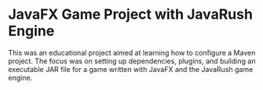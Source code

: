 # JavaFX Game Project with JavaRush Engine

This was an educational project aimed at learning how to configure a Maven project. The focus was on setting up dependencies, plugins, and building an executable JAR file for a game written with JavaFX and the JavaRush game engine. 
